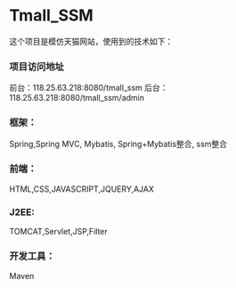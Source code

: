 # Tmall_SSM
这个项目是模仿天猫网站，使用到的技术如下：
### 项目访问地址
  前台：118.25.63.218:8080/tmall_ssm
  后台：118.25.63.218:8080/tmall_ssm/admin
### 框架：
  Spring,Spring MVC, Mybatis, Spring+Mybatis整合, ssm整合
### 前端：
  HTML,CSS,JAVASCRIPT,JQUERY,AJAX
### J2EE:
  TOMCAT,Servlet,JSP,Filter
### 开发工具：
  Maven
